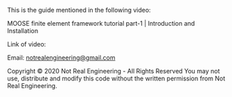 This is the guide mentioned in the following video:

MOOSE finite element framework tutorial part-1 | Introduction and Installation

Link of video: 

Email: notrealengineering@gmail.com

Copyright © 2020 Not Real Engineering - All Rights Reserved You may not use, distribute and modify this code without the written permission from Not Real Engineering.
